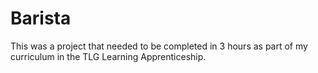 # Barista

This was a project that needed to be completed in 3 hours as part of my curriculum in the TLG Learning Apprenticeship. 
